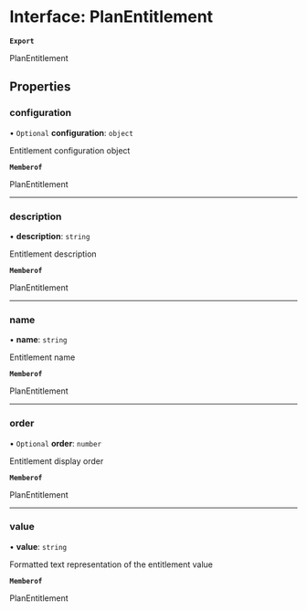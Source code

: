 # Interface: PlanEntitlement

**`Export`**

PlanEntitlement

## Properties

### configuration

• `Optional` **configuration**: `object`

Entitlement configuration object

**`Memberof`**

PlanEntitlement

___

### description

• **description**: `string`

Entitlement description

**`Memberof`**

PlanEntitlement

___

### name

• **name**: `string`

Entitlement name

**`Memberof`**

PlanEntitlement

___

### order

• `Optional` **order**: `number`

Entitlement display order

**`Memberof`**

PlanEntitlement

___

### value

• **value**: `string`

Formatted text representation of the entitlement value

**`Memberof`**

PlanEntitlement
